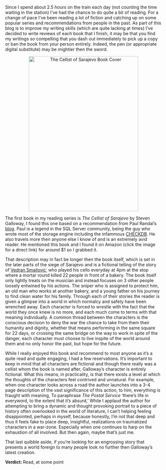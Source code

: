 <div class="kcite-section" kcite-section-id="62">
  <p>
    Since I spend about 2.5 hours on the train each day (not counting the time waiting in the station) I&#8217;ve had the chance to do quite a bit of reading. For a change of pace I&#8217;ve been reading a lot of fiction and catching up on some popular series and recommendations from people in the past. As part of this blog is to improve my writing skills (which are quite lacking at times) I&#8217;ve decided to write reviews of each book that I finish, it may be that you find my writings so compelling that you dash out immediately to pick up a copy or ban the book from your person entirely. Indeed, the pen (or appropriate digital substitute) may be mightier then the sword.
  </p>
  
  <p style="text-align: center;">
    <a href="http://www.amazon.com/Cellist-Sarajevo-Steven-Galloway/dp/1594483655/ref=sr_1_1?s=books&ie=UTF8&qid=1328554408&sr=1-1"><img class="aligncenter" title="The Cellist of Sarajevo" src="http://ebooks-imgs.connect.com/product/400/000/000/000/000/090/531/400000000000000090531_s4.jpg" alt="The Cellist of Sarajevo Book Cover" width="353" height="500" /></a>
  </p>
  
  <p>
    The first book in my reading series is <em>The Cellist of Sarajevo </em>by Steven Galloway, I found this one based on a recommendation from Paul Randal&#8217;s <a title="In Recovery, Paul Randal" href="http://www.sqlskills.com/BLOGS/PAUL/post/2011-the-year-in-books.aspx" target="_blank">blog</a>. Paul is a legend in the SQL Server community, being the guy who wrote most of the storage engine including the infammous <a title="CHECKDB MSDN" href="http://msdn.microsoft.com/en-us/library/ms176064.aspx" target="_blank">CHECKDB</a>. He also travels more then anyone else I know of and is an extremely avid reader. He mentioned this book and I found it on Amazon (click the image for a direct link) for around $1 so I grabbed it.
  </p>
  
  <p>
    That description may in fact be longer then the book itself, which is set in the later parts of the siege of Sarajevo and is a fictional telling of the story of <a title="The Cellist himself" href="http://en.wikipedia.org/wiki/Vedran_Smailovi%C4%87" target="_blank">Vedran Smailovic˙</a> who played his cello everyday at 4pm at the stop where a mortar round killed 22 people in front of a bakery. The book itself only lightly treats on the musician and instead focuses on 3 other people loosely entwined by his actions. The sniper who is assigned to protect him, an old man who works at another bakery, and a young father on his journey to find clean water for his family. Through each of their stories the reader is given a glimpse into a world in which normalcy and safety have been wrenched away. Each character is forced to wrestle with the fact that the world they once knew is no more, and each much come to terms with that meaning individually. A common thread between the characters is the conscious decision to deny the war the chance to take from them their humanity and dignity, whether that means performing in the same square for 22 days, or crossing the same bridge on the way to work in spite of the danger, each character must choose to live inspite of the world around them and no only honor the past, but hope for the future.
  </p>
  
  <p>
    While I really enjoyed this book and recommend to most anyone as it&#8217;s a quite read and quite engaging, I had a few reservations. It&#8217;s important to keep in mind that all characters are fictional and though there really was a cellist whom the book is named after, Galloway&#8217;s character is entirely fictional. What this means, in practicality, is that there exists a level at which the thoughts of the characters feel contrived and unnatural. For example, when one character looks across a road the author launches into a 3-4 page description of the vast significance of this action, to him, everything is fraught with meaning, To paraphrase <em>The Postal Service</em> &#8216;there&#8217;s life in everyword, to the extent that it&#8217;s absurd,&#8217; While I applaud the author for attempting to bring a dynamic and thought provoking portrait to a piece of history often overlooked in the world of literature, I can&#8217;t helping feeling disappointed, perhaps in myself, because honestly, I&#8217;m not that deep and thus it feels fake to place deep, insightful, realizations on traumatized characters in a war-zone. Especially when one continues to harp on the exhaustion of all involved. But then again, maybe that&#8217;s just me.
  </p>
  
  <p>
    That last quibble aside, if you&#8217;re looking for an engrossing story that presents a world foreign to many people look no further then Galloway&#8217;s latest creation.
  </p>
  
  <p>
    <strong>Verdict: </strong>Read, at some point
  </p>
  
  <!-- kcite active, but no citations found -->
</div>

<!-- kcite-section 62 -->
